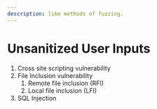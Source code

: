 ```yaml
---
description: like methods of fuzzing.
---
```


# Unsanitized User Inputs

1. Cross site scripting vulnerability
2. File Inclusion vulnerability
   1. Remote file inclusion \(RFI\)
   2. Local file inclusion \(LFI\)
3. SQL Injection

